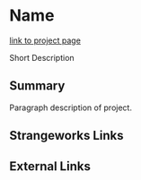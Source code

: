 # Name
[link to project page]()

Short Description

## Summary
Paragraph description of project.

## Strangeworks Links


## External Links
